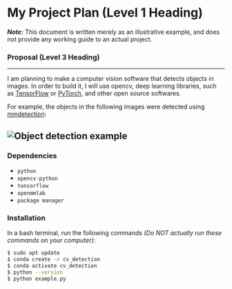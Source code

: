 # My Project Plan (Level 1 Heading)
***Note:*** This document is written merely as an illustrative example, and does not provide any working guide to an actual project.

### Proposal (Level 3 Heading)
---
I am planning to make a computer vision software that detects objects in images.
In order to build it, I will use opencv, deep learning libraries, such as [TensorFlow](https://www.tensorflow.org/?hl=ko)
or [PyTorch](https://pytorch.org/), and other open source softwares.

For example, the objects in the following images were detected using [mmdetection](https://github.com/open-mmlab/mmdetection):

![Object detection example](https://user-images.githubusercontent.com/12907710/137271636-56ba1cd2-b110-4812-8221-b4c120320aa9.png)
---
### Dependencies
- `python`
- `opencv-python`
- `tensorflow`
- `openmmlab`
- `package manager`

### Installation
In a bash terminal, run the following commands *(Do NOT actually run these commands on your computer)*:

```bash
$ sudo apt update 
$ conda create -n cv_detection 
$ conda activate cv_detection 
$ python --version 
$ python example.py
